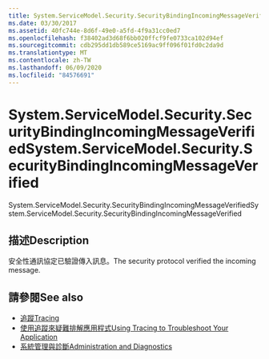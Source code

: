 ```yaml
---
title: System.ServiceModel.Security.SecurityBindingIncomingMessageVerified
ms.date: 03/30/2017
ms.assetid: 40fc744e-8d6f-49e0-a5fd-4f9a31cc0ed7
ms.openlocfilehash: f38402ad3d68f6bb020ffcf9fe0733ca102d94ef
ms.sourcegitcommit: cdb295dd1db589ce5169ac9ff096f01fd0c2da9d
ms.translationtype: MT
ms.contentlocale: zh-TW
ms.lasthandoff: 06/09/2020
ms.locfileid: "84576691"
---
```

# <a name="systemservicemodelsecuritysecuritybindingincomingmessageverified"></a><span data-ttu-id="afd86-102">System.ServiceModel.Security.SecurityBindingIncomingMessageVerified</span><span class="sxs-lookup"><span data-stu-id="afd86-102">System.ServiceModel.Security.SecurityBindingIncomingMessageVerified</span></span>
<span data-ttu-id="afd86-103">System.ServiceModel.Security.SecurityBindingIncomingMessageVerified</span><span class="sxs-lookup"><span data-stu-id="afd86-103">System.ServiceModel.Security.SecurityBindingIncomingMessageVerified</span></span>  
  
## <a name="description"></a><span data-ttu-id="afd86-104">描述</span><span class="sxs-lookup"><span data-stu-id="afd86-104">Description</span></span>  
 <span data-ttu-id="afd86-105">安全性通訊協定已驗證傳入訊息。</span><span class="sxs-lookup"><span data-stu-id="afd86-105">The security protocol verified the incoming message.</span></span>  
  
## <a name="see-also"></a><span data-ttu-id="afd86-106">請參閱</span><span class="sxs-lookup"><span data-stu-id="afd86-106">See also</span></span>

- [<span data-ttu-id="afd86-107">追蹤</span><span class="sxs-lookup"><span data-stu-id="afd86-107">Tracing</span></span>](index.md)
- [<span data-ttu-id="afd86-108">使用追蹤來疑難排解應用程式</span><span class="sxs-lookup"><span data-stu-id="afd86-108">Using Tracing to Troubleshoot Your Application</span></span>](using-tracing-to-troubleshoot-your-application.md)
- [<span data-ttu-id="afd86-109">系統管理與診斷</span><span class="sxs-lookup"><span data-stu-id="afd86-109">Administration and Diagnostics</span></span>](../index.md)
